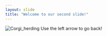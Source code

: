 ```yaml
---
layout: slide
title: "Welcome to our second slide!"
---
```

![Corgi_herding](https://s3.amazonaws.com/cdn-origin-etr.akc.org/wp-content/uploads/2017/11/29172146/Pembroke-Welsh-Corgi.jpg)
Use the left arrow to go back!
